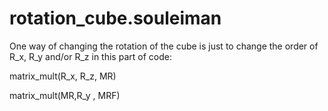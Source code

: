 # rotation_cube.souleiman

One way of changing the rotation of the cube is just to change the order of R_x, R_y and/or R_z in this part of code:

matrix_mult(R_x, R_z, MR)

matrix_mult(MR,R_y , MRF)
